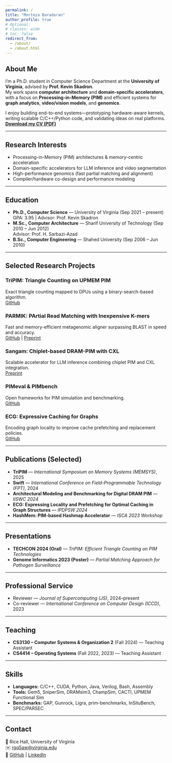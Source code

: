 ```yaml
---
permalink: /
title: "Morteza Baradaran"
author_profile: true
# Optional:
# classes: wide
# toc: false
redirect_from:
  - /about/
  - /about.html
---
```


## About Me

I’m a Ph.D. student in Computer Science Department at the **University of Virginia**, advised by **Prof. Kevin Skadron**.  
My work spans **computer architecture** and **domain-specific accelerators**, with a focus on **Processing-in-Memory (PIM)** and efficient systems for **graph analytics**, **video/vision models**, and **genomics**.

I enjoy building end-to-end systems—prototyping hardware-aware kernels, writing scalable C/C++/Python code, and validating ideas on real platforms.
**[Download my CV (PDF)](/files/Resume.pdf)**

---

## Research Interests

- Processing-in-Memory (PIM) architectures & memory-centric acceleration  
- Domain-specific accelerators for LLM inference and video segmentation  
- High-performance genomics (fast partial matching and alignment)  
- Compiler/hardware co-design and performance modeling  

---

## Education

- **Ph.D., Computer Science** — University of Virginia (Sep 2021 – present)  
  GPA: 3.95 | Advisor: Prof. Kevin Skadron  
- **M.Sc., Computer Architecture** — Sharif University of Technology (Sep 2010 – Jun 2012)  
  Advisor: Prof. H. Sarbazi-Azad  
- **B.Sc., Computer Engineering** — Shahed University (Sep 2006 – Jun 2010)

---

## Selected Research Projects

### **TriPIM: Triangle Counting on UPMEM PIM**
Exact triangle counting mapped to DPUs using a binary-search-based algorithm.  
[GitHub](https://github.com/UVA-LavaLab/TriPIM)

### **PARMIK: PArtial Read Matching with Inexpensive K-mers**
Fast and memory-efficient metagenomic aligner surpassing BLAST in speed and accuracy.  
[GitHub](https://github.com/UVA-LavaLab/PARMIK.git) | [Preprint](https://www.biorxiv.org/content/10.1101/2024.10.14.618242v1.abstract)

### **Sangam: Chiplet-based DRAM-PIM with CXL**
Scalable accelerator for LLM inference combining chiplet PIM and CXL integration.  
[Preprint](https://arxiv.org/abs/2411.14554)

### **PIMeval & PIMbench**
Open frameworks for PIM simulation and benchmarking.  
[GitHub](https://github.com/UVA-LavaLab/PIMeval-PIMbench)

### **ECG: Expressive Caching for Graphs**
Encoding graph locality to improve cache prefetching and replacement policies.  
[GitHub](https://github.com/UVA-LavaLab/ECG_GrAPL)

---

## Publications (Selected)

- **TriPIM** — *International Symposium on Memory Systems (MEMSYS)*, 2025  
- **Swift** — *International Conference on Field-Programmable Technology (FPT)*, 2024  
- **Architectural Modeling and Benchmarking for Digital DRAM PIM** — *IISWC 2024*  
- **ECG: Expressing Locality and Prefetching for Optimal Caching in Graph Structures** — *IPDPSW 2024*  
- **HashMem: PIM-based Hashmap Accelerator** — *ISCA 2023 Workshop*

---

## Presentations

- **TECHCON 2024 (Oral)** — *TriPIM: Efficient Triangle Counting on PIM Technologies*  
- **Genome Informatics 2023 (Poster)** — *Partial Matching Approach for Pathogen Surveillance*

---

## Professional Service

- Reviewer — *Journal of Supercomputing (JS)*, 2024–present  
- Co-reviewer — *International Conference on Computer Design (ICCD)*, 2023  

---

## Teaching

- **CS3130 – Computer Systems & Organization 2** (Fall 2024) — Teaching Assistant  
- **CS4414 – Operating Systems** (Fall 2022, 2023) — Teaching Assistant  

---

## Skills

- **Languages:** C/C++, CUDA, Python, Java, Verilog, Bash, Assembly  
- **Tools:** Gem5, SniperSim, DRAMsim3, ChampSim, CACTI, UPMEM Functional Sim  
- **Benchmarks:** GAP, Gunrock, Ligra, prim-benchmarks, InSituBench, SPEC/PARSEC  

---

## Contact

📍 Rice Hall, University of Virginia  
✉️ [rgq5aw@virginia.edu](mailto:rgq5aw@virginia.edu)  
🔗 [GitHub](https://github.com/Morteza1814) | [LinkedIn](https://www.linkedin.com/in/morteza-baradaran-88991678/)
